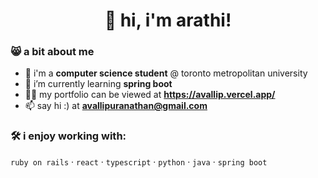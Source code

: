 <h1 align="center">👋 hi, i'm arathi!</h1>

<h3 align="left">😸 a bit about me</h3>

- 🏫 i'm a **computer science student** @ toronto metropolitan university
- 🌱 i’m currently learning **spring boot** 
- 👨‍💻 my portfolio can be viewed at **https://avallip.vercel.app/**
- 📫 say hi :) at **avallipuranathan@gmail.com**

<h3 align="left">🛠️ i enjoy working with:</h3>

`ruby on rails` · `react` · `typescript` · `python` · `java` · `spring boot`
